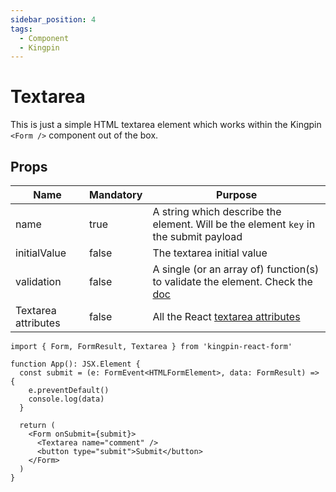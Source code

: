 ```yaml
---
sidebar_position: 4
tags:
  - Component
  - Kingpin
---
```


# Textarea

This is just a simple HTML textarea element which works within the Kingpin
`<Form />` component out of the box.

## Props

| Name                | Mandatory | Purpose                                                                                              |
| ------------------- | --------- | ---------------------------------------------------------------------------------------------------- |
| name                | true      | A string which describe the element. Will be the element `key` in the submit payload                 |
| initialValue        | false     | The textarea initial value                                                                           |
| validation          | false     | A single (or an array of) function(s) to validate the element. Check the [doc](../validation.mdx)    |
| Textarea attributes | false     | All the React [textarea attributes](https://react.dev/reference/react-dom/components/textarea#props) |

```tsx
import { Form, FormResult, Textarea } from 'kingpin-react-form'

function App(): JSX.Element {
  const submit = (e: FormEvent<HTMLFormElement>, data: FormResult) => {
    e.preventDefault()
    console.log(data)
  }

  return (
    <Form onSubmit={submit}>
      <Textarea name="comment" />
      <button type="submit">Submit</button>
    </Form>
  )
}
```
